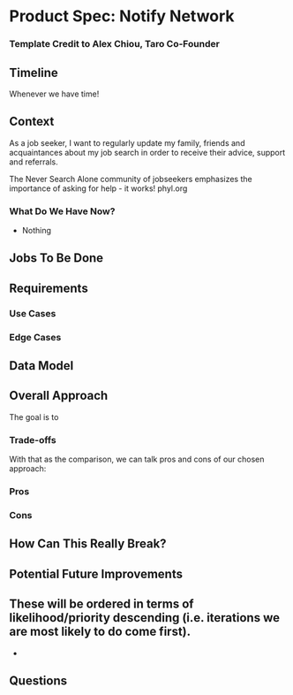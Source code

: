 # Product Spec: Notify Network
### Template Credit to Alex Chiou, Taro Co-Founder

## Timeline
Whenever we have time!


## Context
As a job seeker, I want to regularly update my family, friends and acquaintances about my job search in order to receive their advice, support and referrals.

The Never Search Alone community of jobseekers emphasizes the importance of asking for help - it works! phyl.org


### What Do We Have Now?
- Nothing

## Jobs To Be Done

## Requirements

### Use Cases

### Edge Cases

## Data Model

## Overall Approach
The goal is to

### Trade-offs

With that as the comparison, we can talk pros and cons of our chosen approach:
### Pros

### Cons

## How Can This Really Break?

## Potential Future Improvements
These will be ordered in terms of likelihood/priority descending (i.e. iterations we are most likely to do come first).
- 
- 

## Questions


